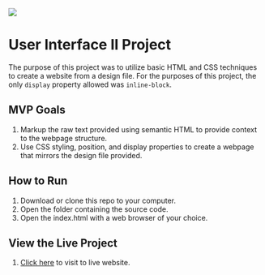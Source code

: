 <a href="https://lambdaschool.com/"><img src="https://course_report_production.s3.amazonaws.com/rich/rich_files/rich_files/4578/s300/untitled.png"></a>

# User Interface II Project
The purpose of this project was to utilize basic HTML and CSS techniques to create a website from a design file.
For the purposes of this project, the only `display` property allowed was `inline-block`.

## MVP Goals
1. Markup the raw text provided using semantic HTML to provide context to the webpage structure.
2. Use CSS styling, position, and display properties to create a webpage that mirrors the design file provided.

## How to Run
1. Download or clone this repo to your computer.
2. Open the folder containing the source code.
3. Open the index.html with a web browser of your choice.

## View the Live Project
1. <a href="https://louismagdaleno.github.io/lambda-UI2-project-MVP/">Click here</a> to visit to live website.
